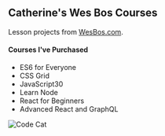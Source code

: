 ## Catherine's Wes Bos Courses

Lesson projects from [WesBos.com][].


#### Courses I've Purchased
* ES6 for Everyone
* CSS Grid
* JavaScript30
* Learn Node
* React for Beginners
* Advanced React and GraphQL

![Code Cat]


[WesBos.com]: https://wesbos.com/
[Code Cat]: https://media.giphy.com/media/3oKIPnAiaMCws8nOsE/giphy.gif